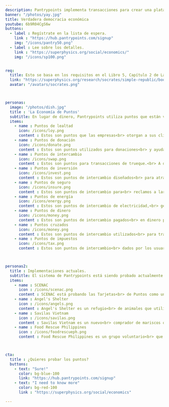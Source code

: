 ```yaml
---
description: Pantrypoints implementa transacciones para crear una plataforma de Economía como Servicio o EaaS para establecer una Verdadera Democracia Económica.
banner: "/photos/yay.jpg"
title: Verdadera democracia económica
youtube: 6b9R04CgS6w
buttons:
  - label : Regístrate en la lista de espera. 
    link : "https://hub.pantrypoints.com/signup"
    img: "/icons/pantry50.png"
  - label : Lee sobre los detalles.
    link : "https://superphysics.org/social/economics/"
    img: "/icons/sp100.png"


req:
  title: Esto se basa en los requisitos en el Libro 5, Capítulo 2 de La República de Platón.
  link: "https://superphysics.org/research/socrates/simple-republic/book-5/chapter-2"
  avatar: "/avatars/socrates.png"



personas:
  image: "/photos/dish.jpg"
  title : 'La Economía de Puntos'
  subtitle: En lugar de dinero, Pantrypoints utiliza puntos que están vinculados al precio minorista de los granos. Esto permitirá una más fácil fiscalización de puntos, contabilidad de puntos y análisis, al mismo tiempo que elimina la necesidad de dinero para transacciones.
  items:
    - name : Puntos de lealtad
      icon: /icons/loy.png
      content : Estos son puntos que las empresas<br> otorgan a sus clientes para incentivar compras repetidas.<br> Se utiliza para 'adiestrar' a las personas<br> en el uso de puntos.
    - name : Puntos de donación
      icon: /icons/donate.png
      content : Estos son puntos utilizados para donaciones<br> y ayuda en casos de desastre. Usamos esto<br> principalmente para incentivar la 'recuperación de alimentos'<br> y la recolección de residuos plásticos para realizar<br> una economía circular sin dinero.
    - name : Puntos de intercambio
      icon: /icons/swap.png
      content : Estos son puntos para transacciones de trueque.<br> A diferencia de los puntos de donación que no buscan<br> algo a cambio, los puntos de intercambio<br> sí lo hacen. Esta es la base de la<br> banca de puntos.
    - name : Puntos de inversión
      icon: /icons/invest.png
      content : Estos son puntos de intercambio diseñados<br> para atraer inversiones cuando falta dinero.<br> Esto requiere que los otros tipos de puntos estén<br> funcionando primero.
    - name : Puntos de seguro
      icon: /icons/insure.png
      content : Estos son puntos de intercambio para<br> reclamos a largo plazo, en la vejez.<br> Implementamos esto como seguro social en caso<br> de que el seguro basado en dinero se vuelva opresivo.
    - name : Puntos de energía
      icon: /icons/energy.png
      content : Estos son puntos de intercambio de electricidad,<br> generalmente de fuentes de biomasa. Esto incentiva la segregación<br> de residuos y es parte de la economía circular.
    - name : Puntos de dinero
      icon: /icons/money.png
      content : Estos son puntos de intercambio pagados<br> en dinero para reducir los saldos de puntos<br> de intercambio existentes.
    - name : Puntos cruzados
      icon: /icons/money.png
      content : Estos son puntos de intercambio utilizados<br> para transacciones transfronterizas. Estos están 'ponderados'<br> para evitar desequilibrios en el comercio.      
    - name : Puntos de impuestos
      icon: /icons/tax.png
      content : Estos son puntos de intercambio<br> dados por los usuarios al gobierno.



personas2:
  title : Implementaciones actuales. 
  subtitle: El sistema de Pantrypoints está siendo probado actualmente por lo siguiente
  items:
    - name : SCENAC
      icon : /icons/scenac.png
      content : SCENAC está probando las Tarjetas<br> de Puntos como un sistema de seguro<br> social sin dinero
    - name : Angel's Shelter 
      icon : /icons/angels.png
      content : Angel's Shelter es un refugio<br> de animales que utiliza Pantrypoints Build<br> para obtener donaciones sin dinero
    - name : Savilas Vietnam
      icon : /icons/savilas.png
      content : Savilas Vietnam es un nuevo<br> comprador de mariscos que probará las exportaciones<br> a través de Pantrypoints World
    - name : Food Rescue Philippines
      icon : /icons/foodrescueph.png
      content : Food Rescue Philippines es un grupo voluntario<br> que probará Pantrypoints Circle para incentivar<br> las donaciones de alimentos



cta:
  title : ¿Quieres probar los puntos?
  buttons:
    - text: "Sure!"
      color: bg-blue-100
      link: "https://hub.pantrypoints.com/signup"
    - text: "I need to know more"
      color: bg-red-100    
      link : "https://superphysics.org/social/economics"

---
```

